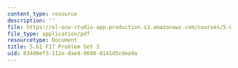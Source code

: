 ```yaml
---
content_type: resource
description: ''
file: https://ol-ocw-studio-app-production.s3.amazonaws.com/courses/5-61-physical-chemistry-fall-2017/834d0ef3112edae896008141d5cdea9a_MIT5_61F17_pset3.pdf
file_type: application/pdf
resourcetype: Document
title: 5.61 F17 Problem Set 3
uid: 834d0ef3-112e-dae8-9600-8141d5cdea9a
---
```

